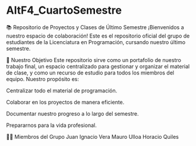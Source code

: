 # AltF4_CuartoSemestre

📚 Repositorio de Proyectos y Clases de Último Semestre
¡Bienvenidos a nuestro espacio de colaboración! Este es el repositorio oficial del grupo de estudiantes de la Licenciatura en Programación, cursando nuestro último semestre.

🎯 Nuestro Objetivo
Este repositorio sirve como un portafolio de nuestro trabajo final, un espacio centralizado para gestionar y organizar el material de clase, y como un recurso de estudio para todos los miembros del equipo. Nuestro propósito es:

Centralizar todo el material de programación.

Colaborar en los proyectos de manera eficiente.

Documentar nuestro progreso a lo largo del semestre.

Prepararnos para la vida profesional.

👩‍💻 Miembros del Grupo
Juan Ignacio Vera
Mauro Ulloa
Horacio Quiles
